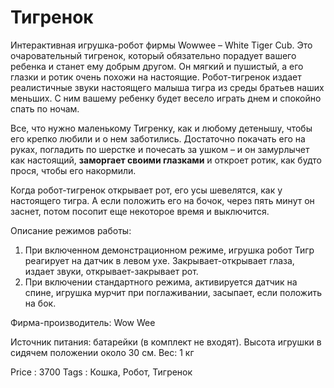 # Тигренок

Интерактивная игрушка-робот фирмы Wowwee – White Tiger Cub. Это очаровательный тигренок, который
обязательно порадует вашего ребенка и станет ему добрым другом. Он мягкий и пушистый, а его глазки и
ротик очень похожи на настоящие. Робот-тигренок издает реалистичные звуки настоящего малыша тигра из
среды братьев наших меньших. С ним вашему ребенку будет весело играть днем и спокойно спать по ночам.

Все, что нужно маленькому Тигренку, как и любому детенышу, чтобы его крепко любили и о нем заботились.
Достаточно покачать его на руках, погладить по шерстке и почесать за ушком – и он замурлычет как
настоящий, **заморгает своими глазками** и откроет ротик, как будто прося, чтобы его накормили.

Когда робот-тигренок открывает рот, его усы шевелятся, как у настоящего тигра. А если положить его
на бочок, через пять минут он заснет, потом посопит еще некоторое время и выключится.

Описание режимов работы:

1.	При включенном демонстрационном режиме, игрушка робот Тигр реагирует на датчик в левом ухе. Закрывает-открывает глаза, издает звуки, открывает-закрывает рот.
2.	При включении стандартного режима, активируется датчик на спине, игрушка мурчит при поглаживании, засыпает, если положить на бок.

Фирма-производитель: Wow Wee

Источник питания: батарейки (в комплект не входят).
Высота игрушки в сидячем положении около 30 см.
Вес: 1 кг

Price : 3700
Tags  : Кошка, Робот, Тигренок
